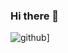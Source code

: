 ### Hi there 👋

<!--
**Kaamikhanbhutta/Kaamikhanbhutta** is a ✨ _special_ ✨ repository because its `README.md` (this file) appears on your GitHub profile.

Here are some ideas to get you started:

- 🔭 I’m currently working on ...
- 🌱 I’m currently learning ...
- 👯 I’m looking to collaborate on ...
- 🤔 I’m looking for help with ...
- 💬 Ask me about ...
- 📫 How to reach me: ...
- 😄 Pronouns: ...
- ⚡ Fun fact: ...
-->
![github](https://img.shields.io/badge/GitHub-000000?style=for-the-badge&logo=GitHub&logoColor=white)]

